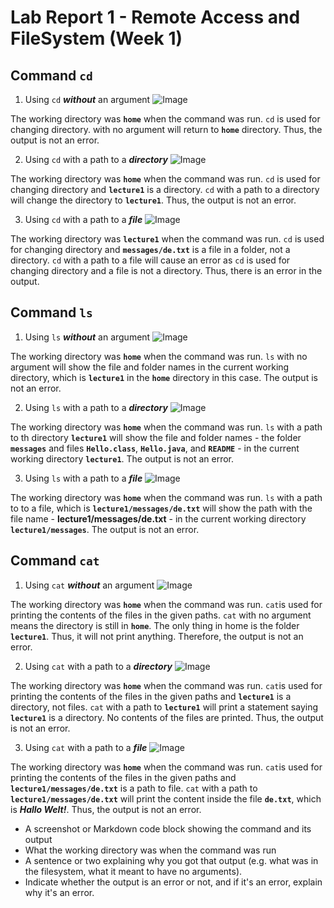 # Lab Report 1 - Remote Access and FileSystem (Week 1)
## Command `cd`
1. Using `cd` ***without*** an argument
![Image](cd.png)

The working directory was **`home`** when the command was run. `cd` is used for changing directory. with no argument will return to **`home`** directory. Thus, the output is not an error.

2. Using `cd` with a path to a ***directory***
![Image](cdlecture1.png)

The working directory was **`home`** when the command was run. `cd` is used for changing directory and **`lecture1`** is a directory. `cd` with a path to a directory will change the directory to **`lecture1`**. Thus, the output is not an error.

3. Using `cd` with a path to a ***file***
![Image](cdfile.png)

The working directory was **`lecture1`** when the command was run. `cd` is used for changing directory and **`messages/de.txt`** is a file in a folder, not a directory. `cd` with a path to a file will cause an error as `cd` is used for changing directory and a file is not a directory. Thus, there is an error in the output.

## Command `ls`
1. Using `ls` ***without*** an argument
![Image](ls.png)

The working directory was **`home`** when the command was run. `ls` with no argument will show the file and folder names in the current working directory, which is **`lecture1`** in the **`home`** directory in this case. The output is not an error.

2. Using `ls` with a path to a ***directory***
![Image](lslecture1.png)

The working directory was **`home`** when the command was run. `ls` with a path to th directory **`lecture1`** will show the file and folder names - the folder **`messages`** and files **`Hello.class`**, **`Hello.java`**, and **`README`** - in the current working directory **`lecture1`**. The output is not an error.

3. Using `ls` with a path to a ***file***
![Image](lsfile.png)

The working directory was **`home`** when the command was run. `ls` with a path to to a file, which is **`lecture1/messages/de.txt`** will show the path with the file name - **lecture1/messages/de.txt** - in the current working directory **`lecture1/messages`**. The output is not an error.

## Command `cat`
1. Using `cat` ***without*** an argument
![Image](cat.png)

The working directory was **`home`** when the command was run. `cat`is used for printing the contents of the files in the given paths. `cat` with no argument means the directory is still in **`home`**. The only thing in home is the folder **`lecture1`**. Thus, it will not print anything. Therefore, the output is not an error.

2. Using `cat` with a path to a ***directory***
![Image](catlecture1.png)

The working directory was **`home`** when the command was run. `cat`is used for printing the contents of the files in the given paths and **`lecture1`** is a directory, not files. `cat` with a path to **`lecture1`** will print a statement saying **`lecture1`** is a directory. No contents of the files are printed. Thus, the output is not an error.

3. Using `cat` with a path to a ***file***
![Image](catfile.png)

The working directory was **`home`** when the command was run. `cat`is used for printing the contents of the files in the given paths and **`lecture1/messages/de.txt`** is a path to file. `cat` with a path to **`lecture1/messages/de.txt`** will print the content inside the file **`de.txt`**, which is ***Hallo Welt!***. Thus, the output is not an error.

* A screenshot or Markdown code block showing the command and its output
* What the working directory was when the command was run
* A sentence or two explaining why you got that output (e.g. what was in the filesystem, what it meant to have no arguments).
* Indicate whether the output is an error or not, and if it's an error, explain why it's an error.

